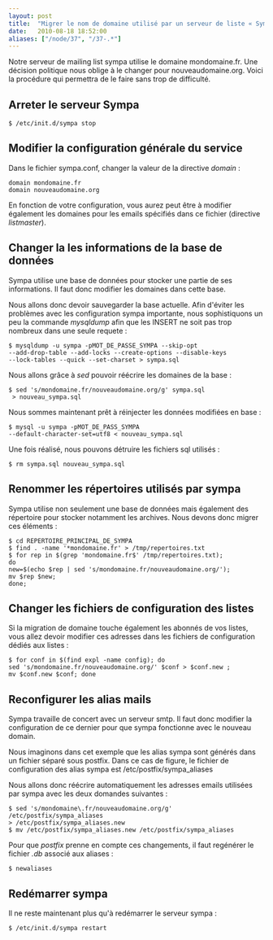 ```yaml
---
layout: post
title:  "Migrer le nom de domaine utilisé par un serveur de liste « Sympa »"
date:   2010-08-18 18:52:00
aliases: ["/node/37", "/37-.*"]
---
```

Notre serveur de mailing list sympa utilise le domaine mondomaine.fr.
Une décision politique nous oblige à le changer pour nouveaudomaine.org.
Voici la procédure qui permettra de le faire sans trop de difficulté.

Arreter le serveur Sympa
------------------------

    $ /etc/init.d/sympa stop

Modifier la configuration générale du service
---------------------------------------------

Dans le fichier sympa.conf, changer la valeur de la directive *domain* :

    domain mondomaine.fr
    domain nouveaudomaine.org

En fonction de votre configuration, vous aurez peut être à modifier
également les domaines pour les emails spécifiés dans ce fichier
(directive *listmaster*).

Changer la les informations de la base de données
-------------------------------------------------

Sympa utilise une base de données pour stocker une partie de ses
informations. Il faut donc modifier les domaines dans cette base.

Nous allons donc devoir sauvegarder la base actuelle. Afin d'éviter les
problèmes avec les configuration sympa importante, nous sophistiquons un
peu la commande *mysqldump* afin que les INSERT ne soit pas trop
nombreux dans une seule requete :

    $ mysqldump -u sympa -pMOT_DE_PASSE_SYMPA --skip-opt 
    --add-drop-table --add-locks --create-options --disable-keys 
    --lock-tables --quick --set-charset > sympa.sql

Nous allons grâce à *sed* pouvoir réécrire les domaines de la base :

    $ sed 's/mondomaine.fr/nouveaudomaine.org/g' sympa.sql 
     > nouveau_sympa.sql

Nous sommes maintenant prêt à réinjecter les données modifiées en base :

    $ mysql -u sympa -pMOT_DE_PASS_SYMPA 
    --default-character-set=utf8 < nouveau_sympa.sql

Une fois réalisé, nous pouvons détruire les fichiers sql utilisés :

    $ rm sympa.sql nouveau_sympa.sql

Renommer les répertoires utilisés par sympa
-------------------------------------------

Sympa utilise non seulement une base de données mais également des
répertoire pour stocker notamment les archives. Nous devons donc migrer
ces éléments :

    $ cd REPERTOIRE_PRINCIPAL_DE_SYMPA
    $ find . -name '*mondomaine.fr' > /tmp/repertoires.txt
    $ for rep in $(grep 'mondomaine.fr$' /tmp/repertoires.txt); 
    do 
    new=$(echo $rep | sed 's/mondomaine.fr/nouveaudomaine.org/'); 
    mv $rep $new; 
    done;

Changer les fichiers de configuration des listes
------------------------------------------------

Si la migration de domaine touche également les abonnés de vos listes,
vous allez devoir modifier ces adresses dans les fichiers de
configuration dédiés aux listes :

    $ for conf in $(find expl -name config); do 
    sed 's/mondomaine.fr/nouveaudomaine.org/' $conf > $conf.new ; 
    mv $conf.new $conf; done

Reconfigurer les alias mails
----------------------------

Sympa travaille de concert avec un serveur smtp. Il faut donc modifier
la configuration de ce dernier pour que sympa fonctionne avec le nouveau
domain.

Nous imaginons dans cet exemple que les alias sympa sont générés dans un
fichier séparé sous postfix. Dans ce cas de figure, le fichier de
configuration des alias sympa est /etc/postfix/sympa\_aliases

Nous allons donc réécrire automatiquement les adresses emails utilisées
par sympa avec les deux domandes suivantes :

    $ sed 's/mondomaine\.fr/nouveaudomaine.org/g' /etc/postfix/sympa_aliases 
    > /etc/postfix/sympa_aliases.new
    $ mv /etc/postfix/sympa_aliases.new /etc/postfix/sympa_aliases

Pour que *postfix* prenne en compte ces changements, il faut regénérer
le fichier *.db* associé aux aliases :

    $ newaliases

Redémarrer sympa
----------------

Il ne reste maintenant plus qu'à redémarrer le serveur sympa :

    $ /etc/init.d/sympa restart
